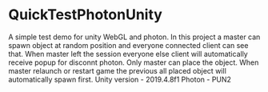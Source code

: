 # QuickTestPhotonUnity
A simple test demo for unity WebGL and photon.
In this project a master can spawn object at random position and everyone connected client can see that. When master left the session everyone else client will automatically receive popup for disconnt photon. Only master can place the object.
When master relaunch or restart game the previous all placed object will automatically spawn first.
Unity version - 2019.4.8f1
Photon - PUN2

